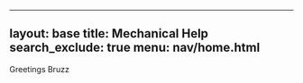 ---
layout: base
title: Mechanical Help
search_exclude: true
menu: nav/home.html
------

Greetings Bruzz